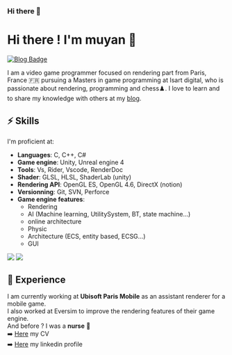 ### Hi there 👋

# Hi there ! I'm muyan 🦊

[![Blog Badge](https://img.shields.io/badge/blog-renardjojo.com-orange)](https://muyanshouji.github.io/)
<!---
[![Twitter Badge](https://img.shields.io/badge/-@Jonathan%20Six-00acee?style=flat&logo=Twitter&logoColor=white)](https://twitter.com/renardjojo "Follow on Twitter")
[![mail Badge](https://img.shields.io/badge/-j.six@student.isartdigital.com-c14438?style=flat&logo=Gmail&logoColor=white)](mailto:j.six@student.isartdigital.com "Connect via Email")
-->

I am a video game programmer focused on rendering part from Paris, France 🇫🇷 pursuing a Masters in game programming at Isart digital, who is passionate about rendering, programming and chess♟️. I love to learn and to share my knowledge with others at my [blog](https://renardjojo.github.io/).

## ⚡️ Skills

I'm proficient at:

- **Languages**: C, C++, C#
- **Game engine**: Unity, Unreal engine 4
- **Tools**: Vs, Rider, Vscode, RenderDoc
- **Shader**: GLSL, HLSL, ShaderLab (unity)
- **Rendering API**: OpenGL ES, OpenGL 4.6, DirectX (notion)
- **Versionning**: Git, SVN, Perforce
- **Game engine features**: 
  - Rendering
  -  AI (Machine learning, UtilitySystem, BT, state machine...)
  -  online architecture
  -  Physic
  -  Architecture (ECS, entity based, ECSG...)
  -  GUI
 
![](https://github-readme-stats.vercel.app/api/top-langs/?username=muyanshouji&show_icons=true&hide_border=true)
![](https://github-readme-stats.vercel.app/api?username=muyanshouji&show_icons=true&hide_border=true)

## 💼 Experience

I am currently working at **Ubisoft Paris Mobile** as an assistant renderer for a mobile game. <br />
I also worked at Eversim to improve the rendering features of their game engine. <br />
And before ? I was a **nurse** 💉<br />
➡️ [Here](https://www.figma.com/proto/F3Eh2OxE0z9q2HAe69eyQa/Culture-Kits-Community?node-id=6%3A1858) my CV<br />
➡️ [Here](https://www.linkedin.com/in/jonathan-six-4553611a9/) my linkedin profile  <br />

<!-- ## 📕 Latest Blog Posts -->
<!-- BLOG-POST-LIST:START -->
<!-- BLOG-POST-LIST:END -->
<!-- ➡️ [More ...](https://renardjojo.github.io/) -->

